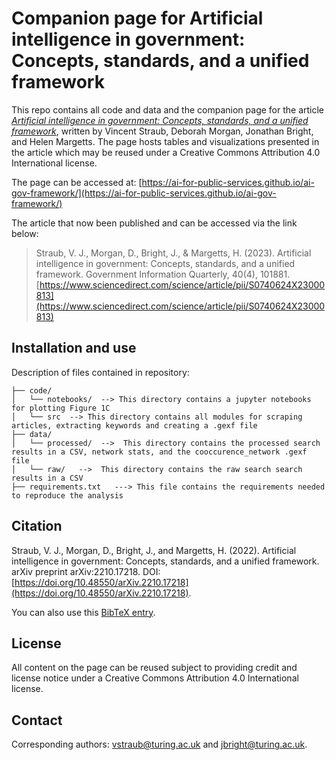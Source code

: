 #  Companion page for Artificial intelligence in government: Concepts, standards, and a unified framework 
This repo contains all code and data and the companion page for the article [_Artificial intelligence in government: Concepts, standards, and a unified framework_](https://arxiv.org/abs/2210.17218), written by Vincent Straub, Deborah Morgan, Jonathan Bright, and Helen Margetts. The page hosts tables and visualizations presented in the article which may be reused under a Creative Commons Attribution 4.0 International license.

The page can be accessed at: [https://ai-for-public-services.github.io/ai-gov-framework/](https://ai-for-public-services.github.io/ai-gov-framework/)

The article that now been published and can be accessed via the link below:

> Straub, V. J., Morgan, D., Bright, J., & Margetts, H. (2023). Artificial intelligence in government: Concepts, standards, and a unified framework. Government Information Quarterly, 40(4), 101881. [https://www.sciencedirect.com/science/article/pii/S0740624X23000813](https://www.sciencedirect.com/science/article/pii/S0740624X23000813)

## Installation and use

Description of files contained in repository:

```
├── code/
│   └── notebooks/  --> This directory contains a jupyter notebooks for plotting Figure 1C
│   └── src  --> This directory contains all modules for scraping articles, extracting keywords and creating a .gexf file
├── data/ 
│   └── processed/  -->  This directory contains the processed search results in a CSV, network stats, and the cooccurence_network .gexf file
│   └── raw/   -->  This directory contains the raw search search results in a CSV
├── requirements.txt   ---> This file contains the requirements needed to reproduce the analysis
```

## Citation
Straub, V. J., Morgan, D., Bright, J., and Margetts, H. (2022). Artificial intelligence in government: Concepts, standards, and a unified framework. arXiv preprint arXiv:2210.17218. DOI: [https://doi.org/10.48550/arXiv.2210.17218](https://doi.org/10.48550/arXiv.2210.17218). 

You can also use this [BibTeX entry](https://github.com/vincejstraub/ai-gov-framework/blob/main/CITATION.bib).

## License
All content on the page can be reused subject to providing credit and license notice under a Creative Commons Attribution 4.0 International license.

## Contact
Corresponding authors: [vstraub@turing.ac.uk](mailto:vstraub@turing.ac.uk) and [jbright@turing.ac.uk](mailto:jbright@turing.ac.uk).
